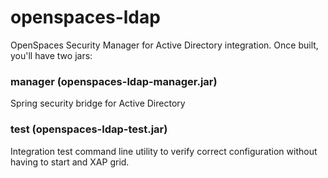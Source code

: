 openspaces-ldap
===============

OpenSpaces Security Manager for Active Directory integration. Once built, you'll have two jars:


### manager (openspaces-ldap-manager.jar)
Spring security bridge for Active Directory


### test (openspaces-ldap-test.jar)
Integration test command line utility to verify correct configuration without having to start and XAP grid. 


